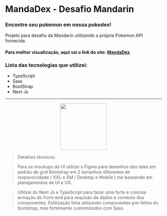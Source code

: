 # MandaDex - Desafio Mandarin

### Encontre seu pokemon em nossa pokedex!

Projeto para desafio da Mandarin utilizando a própria Pokemon API fornecida.

#### Para melhor visualização, aqui vai o link do site: [MandaDex](https://mandadex-client.vercel.app)
### Lista das tecnologias que utilizei:

* TypeScript
* Sass
* BootStrap
* Next Js
  
---
<div align=center>
<img src=https://media.giphy.com/media/zEqdg7taKk7HjNZgBi/giphy.gif width=150/>
</div>

> Detalhes técnicos:

> Para os mockups da UI utilizei o Figma para desenhos das telas em padrão de grid Bootstrap em 2 tamanhos diferentes de responsividade ( XXL e SM / Desktop e Mobile ) me baseando em planejamentos de UI e UX.

> Utilizei do Next Js e TypeScript para fazer uma forte e concisa armação do front-end para requisão de dados e contexto dos componentes. Estilização feita utilizando componentes pre-feitos do bootstrap, mas fortemente customizados com Sass.